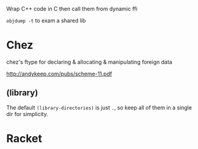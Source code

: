 Wrap C++ code in C then call them from dynamic ffi

`objdump -t` to exam a shared lib

# Chez

chez's ftype for declaring & allocating & manipulating foreign data

http://andykeep.com/pubs/scheme-11.pdf

## (library)

The default `(library-directories)`  is just `.`, so keep all of them in a single dir for simplicity.

# Racket